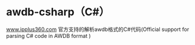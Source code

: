 # awdb-csharp（C#）
www.ipplus360.com 官方支持的解析awdb格式的C#代码(Official support for parsing C# code in AWDB format )
